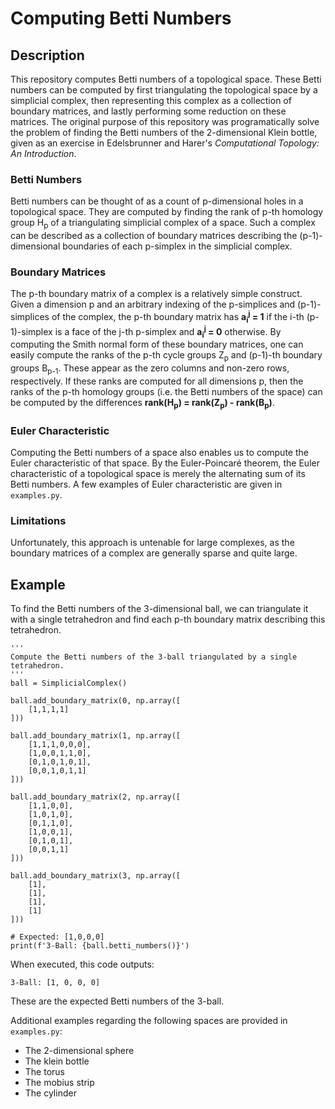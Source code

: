 # Computing Betti Numbers

## Description
This repository computes Betti numbers of a topological space. These Betti numbers can be computed by first triangulating the topological space by a simplicial complex, then representing this complex as a collection of boundary matrices, and lastly performing some reduction on these matrices. The original purpose of this repository was programatically solve the problem of finding the Betti numbers of the 2-dimensional Klein bottle, given as an exercise in Edelsbrunner and Harer's *Computational Topology: An Introduction*.

### Betti Numbers
Betti numbers can be thought of as a count of p-dimensional holes in a topological space. They are computed by finding the rank of p-th homology group H<sub>p</sub> of a triangulating simplicial complex of a space. Such a complex can be described as a collection of boundary matrices describing the (p-1)-dimensional boundaries of each p-simplex in the simplicial complex.

### Boundary Matrices
The p-th boundary matrix of a complex is a relatively simple construct. Given a dimension p and an arbitrary indexing of the p-simplices and (p-1)-simplices of the complex, the p-th boundary matrix has **a<sub>i</sub><sup>j</sup> = 1** if the i-th (p-1)-simplex is a face of the j-th p-simplex and **a<sub>i</sub><sup>j</sup> = 0** otherwise. By computing the Smith normal form of these boundary matrices, one can easily compute the ranks of the p-th cycle groups Z<sub>p</sub> and (p-1)-th boundary groups B<sub>p-1</sub>. These appear as the zero columns and non-zero rows, respectively. If these ranks are computed for all dimensions p, then the ranks of the p-th homology groups (i.e. the Betti numbers of the space) can be computed by the differences **rank(H<sub>p</sub>) = rank(Z<sub>p</sub>) - rank(B<sub>p</sub>)**.

### Euler Characteristic
Computing the Betti numbers of a space also enables us to compute the Euler characteristic of that space. By the Euler-Poincaré theorem, the Euler characteristic of a topological space is merely the alternating sum of its Betti numbers. A few examples of Euler characteristic are given in `examples.py`.

### Limitations
Unfortunately, this approach is untenable for large complexes, as the boundary matrices of a complex are generally sparse and quite large.

## Example
To find the Betti numbers of the 3-dimensional ball, we can triangulate it with a single tetrahedron and find each p-th boundary matrix describing this tetrahedron.

~~~
'''
Compute the Betti numbers of the 3-ball triangulated by a single tetrahedron.
'''
ball = SimplicialComplex()

ball.add_boundary_matrix(0, np.array([
    [1,1,1,1]
]))

ball.add_boundary_matrix(1, np.array([
    [1,1,1,0,0,0],
    [1,0,0,1,1,0],
    [0,1,0,1,0,1],
    [0,0,1,0,1,1]
]))

ball.add_boundary_matrix(2, np.array([
    [1,1,0,0],
    [1,0,1,0],
    [0,1,1,0],
    [1,0,0,1],
    [0,1,0,1],
    [0,0,1,1]
]))

ball.add_boundary_matrix(3, np.array([
    [1],
    [1],
    [1],
    [1]
]))

# Expected: [1,0,0,0]
print(f'3-Ball: {ball.betti_numbers()}')
~~~

When executed, this code outputs:
~~~
3-Ball: [1, 0, 0, 0]
~~~
These are the expected Betti numbers of the 3-ball.

Additional examples regarding the following spaces are provided in `examples.py`:
- The 2-dimensional sphere
- The klein bottle
- The torus
- The mobius strip
- The cylinder